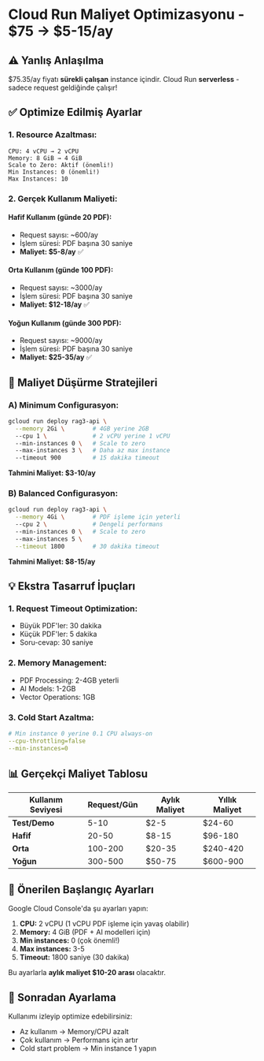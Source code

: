 # Cloud Run Maliyet Optimizasyonu - $75 → $5-15/ay

## ⚠️ Yanlış Anlaşılma

$75.35/ay fiyatı **sürekli çalışan** instance içindir. Cloud Run **serverless** - sadece request geldiğinde çalışır!

## ✅ Optimize Edilmiş Ayarlar

### 1. Resource Azaltması:

```
CPU: 4 vCPU → 2 vCPU
Memory: 8 GiB → 4 GiB
Scale to Zero: Aktif (önemli!)
Min Instances: 0 (önemli!)
Max Instances: 10
```

### 2. Gerçek Kullanım Maliyeti:

#### Hafif Kullanım (günde 20 PDF):

- Request sayısı: ~600/ay
- İşlem süresi: PDF başına 30 saniye
- **Maliyet: $5-8/ay** ✅

#### Orta Kullanım (günde 100 PDF):

- Request sayısı: ~3000/ay
- İşlem süresi: PDF başına 30 saniye
- **Maliyet: $12-18/ay** ✅

#### Yoğun Kullanım (günde 300 PDF):

- Request sayısı: ~9000/ay
- İşlem süresi: PDF başına 30 saniye
- **Maliyet: $25-35/ay** ✅

## 🔧 Maliyet Düşürme Stratejileri

### A) Minimum Configurasyon:

```bash
gcloud run deploy rag3-api \
  --memory 2Gi \        # 4GB yerine 2GB
  --cpu 1 \             # 2 vCPU yerine 1 vCPU
  --min-instances 0 \   # Scale to zero
  --max-instances 3 \   # Daha az max instance
  --timeout 900         # 15 dakika timeout
```

**Tahmini Maliyet: $3-10/ay**

### B) Balanced Configurasyon:

```bash
gcloud run deploy rag3-api \
  --memory 4Gi \        # PDF işleme için yeterli
  --cpu 2 \             # Dengeli performans
  --min-instances 0 \   # Scale to zero
  --max-instances 5 \
  --timeout 1800        # 30 dakika timeout
```

**Tahmini Maliyet: $8-15/ay**

## 💡 Ekstra Tasarruf İpuçları

### 1. Request Timeout Optimization:

- Büyük PDF'ler: 30 dakika
- Küçük PDF'ler: 5 dakika
- Soru-cevap: 30 saniye

### 2. Memory Management:

- PDF Processing: 2-4GB yeterli
- AI Models: 1-2GB
- Vector Operations: 1GB

### 3. Cold Start Azaltma:

```yaml
# Min instance 0 yerine 0.1 CPU always-on
--cpu-throttling=false
--min-instances=0
```

## 📊 Gerçekçi Maliyet Tablosu

| Kullanım Seviyesi | Request/Gün | Aylık Maliyet | Yıllık Maliyet |
| ----------------- | ----------- | ------------- | -------------- |
| **Test/Demo**     | 5-10        | $2-5          | $24-60         |
| **Hafif**         | 20-50       | $8-15         | $96-180        |
| **Orta**          | 100-200     | $20-35        | $240-420       |
| **Yoğun**         | 300-500     | $50-75        | $600-900       |

## 🚀 Önerilen Başlangıç Ayarları

Google Cloud Console'da şu ayarları yapın:

1. **CPU:** 2 vCPU (1 vCPU PDF işleme için yavaş olabilir)
2. **Memory:** 4 GiB (PDF + AI modelleri için)
3. **Min instances:** 0 (çok önemli!)
4. **Max instances:** 3-5
5. **Timeout:** 1800 saniye (30 dakika)

Bu ayarlarla **aylık maliyet $10-20 arası** olacaktır.

## 🔄 Sonradan Ayarlama

Kullanımı izleyip optimize edebilirsiniz:

- Az kullanım → Memory/CPU azalt
- Çok kullanım → Performans için artır
- Cold start problem → Min instance 1 yapın
